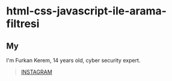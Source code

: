 # html-css-javascript-ile-arama-filtresi

## My
I'm Furkan Kerem, 14 years old, cyber security expert.


> [INSTAGRAM](https://Instagram.com/fkerem.py/)
